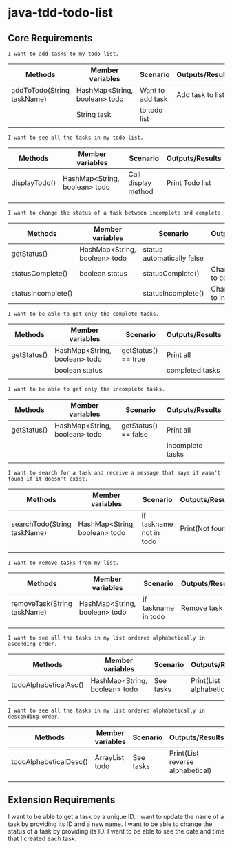# java-tdd-todo-list

## Core Requirements

```
I want to add tasks to my todo list.
```
| Methods                    | Member variables               | Scenario         | Outputs/Results  |
|----------------------------|--------------------------------|------------------|------------------|
| addToTodo(String taskName) | HashMap<String, boolean> todo  | Want to add task | Add task to list |
|                            | String task                    | to todo list     |                  |
|                            |                                |                  |                  |

```
I want to see all the tasks in my todo list.
```
| Methods       | Member variables               | Scenario            | Outputs/Results |
|---------------|--------------------------------|---------------------|-----------------|
| displayTodo() | HashMap<String, boolean> todo  | Call display method | Print Todo list |
|               |                                |                     |                 |
|               |                                |                     |                 |

```
I want to change the status of a task between incomplete and complete.
```
| Methods            | Member variables              | Scenario                             | Outputs/Results             |
|--------------------|-------------------------------|--------------------------------------|-----------------------------|
| getStatus()        | HashMap<String, boolean> todo | status automatically false           |                             |
| statusComplete()   | boolean status                | statusComplete()                     | Change status to complete   |
| statusIncomplete() |                               | statusIncomplete()                   | Change status to incomplete |

```
I want to be able to get only the complete tasks.
```
| Methods     | Member variables              | Scenario            | Outputs/Results |
|-------------|-------------------------------|---------------------|-----------------|
| getStatus() | HashMap<String, boolean> todo | getStatus() == true | Print all       |
|             | boolean status                |                     | completed tasks |
|             |                               |                     |                 |

```
I want to be able to get only the incomplete tasks.
```
| Methods     | Member variables               | Scenario             | Outputs/Results  |
|-------------|--------------------------------|----------------------|------------------|
| getStatus() | HashMap<String, boolean> todo  | getStatus() == false | Print all        |
|             |                                |                      | incomplete tasks |
|             |                                |                      |                  |

```
I want to search for a task and receive a message that says it wasn't found if it doesn't exist.
```
| Methods                     | Member variables               | Scenario                | Outputs/Results  |
|-----------------------------|--------------------------------|-------------------------|------------------|
| searchTodo(String taskName) | HashMap<String, boolean> todo  | if taskname not in todo | Print(Not found) |
|                             |                                |                         |                  |
|                             |                                |                         |                  |

```
I want to remove tasks from my list.
```
| Methods                     | Member variables               | Scenario              | Outputs/Results |
|-----------------------------|--------------------------------|-----------------------|-----------------|
| removeTask(String taskName) | HashMap<String, boolean> todo  | if taskname in todo   | Remove task     |
|                             |                                |                       |                 |
|                             |                                |                       |                 |

```
I want to see all the tasks in my list ordered alphabetically in ascending order.
```
| Methods               | Member variables               | Scenario  | Outputs/Results          |
|-----------------------|--------------------------------|-----------|--------------------------|
| todoAlphabeticalAsc() | HashMap<String, boolean> todo  | See tasks | Print(List alphabetical) |
|                       |                                |           |                          |
|                       |                                |           |                          |

```
I want to see all the tasks in my list ordered alphabetically in descending order.
```
| Methods                | Member variables        | Scenario  | Outputs/Results                  |
|------------------------|-------------------------|-----------|----------------------------------|
| todoAlphabeticalDesc() | ArrayList<String> todo  | See tasks | Print(List reverse alphabetical) |
|                        |                         |           |                                  |
|                        |                         |           |                                  |


## Extension Requirements

I want to be able to get a task by a unique ID.
I want to update the name of a task by providing its ID and a new name.
I want to be able to change the status of a task by providing its ID.
I want to be able to see the date and time that I created each task.
